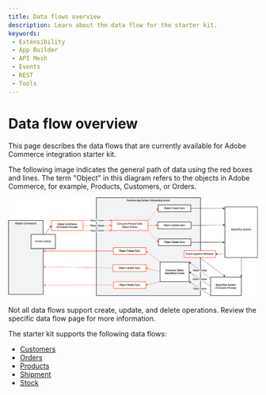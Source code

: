 ```yaml
---
title: Data flows overview
description: Learn about the data flow for the starter kit.
keywords:
 - Extensibility
 - App Builder
 - API Mesh
 - Events
 - REST
 - Tools
---
```


# Data flow overview

This page describes the data flows that are currently available for Adobe Commerce integration starter kit.

The following image indicates the general path of data using the red boxes and lines. The term "Object" in this diagram refers to the objects in Adobe Commerce, for example, Products, Customers, or Orders.

![data flow](../_images/starterkit/data-flow.png)

<InlineAlert variant="info" slots="text"/>

Not all data flows support create, update, and delete operations. Review the specific data flow page for more information.

The starter kit supports the following data flows:

- [Customers](./customers.md)
- [Orders](./orders.md)
- [Products](./products.md)
- [Shipment](./shipments.md)
- [Stock](./stock.md)
